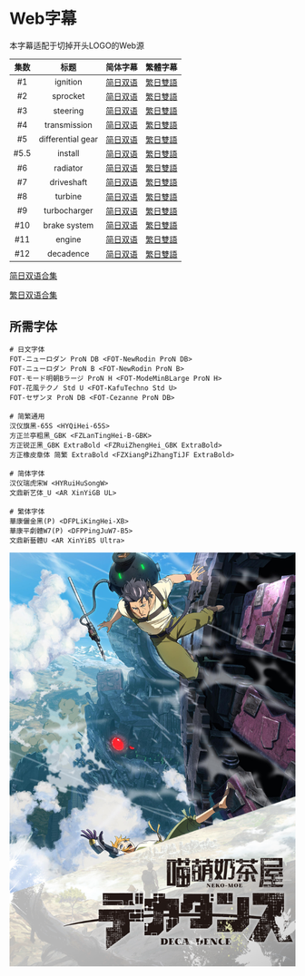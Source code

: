 # Web字幕

本字幕适配于切掉开头LOGO的Web源

集数 | 标题 | 简体字幕 | 繁體字幕
:-: | :-: | :-: | :-:
#1 | ignition | [简日双语][01S] | [繁日雙語][01T]
#2 | sprocket | [简日双语][02S] | [繁日雙語][02T]
#3 | steering | [简日双语][03S] | [繁日雙語][03T]
#4 | transmission | [简日双语][04S] | [繁日雙語][04T]
#5 | differential gear | [简日双语][05S] | [繁日雙語][05T]
#5.5 | install | [简日双语][05.5S] | [繁日雙語][05.5T]
#6 | radiator | [简日双语][06S] | [繁日雙語][06T]
#7 | driveshaft | [简日双语][07S] | [繁日雙語][07T]
#8 | turbine | [简日双语][08S] | [繁日雙語][08T]
#9 | turbocharger | [简日双语][09S] | [繁日雙語][09T]
#10 | brake system | [简日双语][10S] | [繁日雙語][10T]
#11 | engine | [简日双语][11S] | [繁日雙語][11T]
#12 | decadence | [简日双语][12S] | [繁日雙語][12T]

[简日双语合集](https://github.com/Nekomoekissaten-SUB/Nekomoekissaten-MIR-Subs/raw/master/DECA-DENCE/DECA-DENCE_Web_JPSC.7z)

[繁日双语合集](https://github.com/Nekomoekissaten-SUB/Nekomoekissaten-MIR-Subs/raw/master/DECA-DENCE/DECA-DENCE_Web_JPTC.7z)

## 所需字体

```
# 日文字体
FOT-ニューロダン ProN DB <FOT-NewRodin ProN DB>
FOT-ニューロダン ProN B <FOT-NewRodin ProN B>
FOT-モード明朝Bラージ ProN H <FOT-ModeMinBLarge ProN H>
FOT-花風テクノ Std U <FOT-KafuTechno Std U>
FOT-セザンヌ ProN DB <FOT-Cezanne ProN DB>

# 简繁通用
汉仪旗黑-65S <HYQiHei-65S>
方正兰亭粗黑_GBK <FZLanTingHei-B-GBK>
方正锐正黑_GBK ExtraBold <FZRuiZhengHei_GBK ExtraBold> 
方正橡皮章体 简繁 ExtraBold <FZXiangPiZhangTiJF ExtraBold> 

# 简体字体
汉仪瑞虎宋W <HYRuiHuSongW>
文鼎新艺体_U <AR XinYiGB UL>

# 繁体字体
華康儷金黑(P) <DFPLiKingHei-XB>
華康平劇體W7(P) <DFPPingJuW7-B5>
文鼎新藝體U <AR XinYiB5 Ultra>
```


[01S]: https://raw.githubusercontent.com/Nekomoekissaten-SUB/Nekomoekissaten-MIR-Subs/master/DECA-DENCE/Web/%5BNekomoe%20kissaten%5D%20DECA-DENCE%2001%20%5BWebRip%5D.JPSC.ass  '#1 JPSC'
[01T]: https://raw.githubusercontent.com/Nekomoekissaten-SUB/Nekomoekissaten-MIR-Subs/master/DECA-DENCE/Web/%5BNekomoe%20kissaten%5D%20DECA-DENCE%2001%20%5BWebRip%5D.JPTC.ass  '#1 JPTC'
[02S]: https://raw.githubusercontent.com/Nekomoekissaten-SUB/Nekomoekissaten-MIR-Subs/master/DECA-DENCE/Web/%5BNekomoe%20kissaten%5D%20DECA-DENCE%2002%20%5BWebRip%5D.JPSC.ass  '#2 JPSC'
[02T]: https://raw.githubusercontent.com/Nekomoekissaten-SUB/Nekomoekissaten-MIR-Subs/master/DECA-DENCE/Web/%5BNekomoe%20kissaten%5D%20DECA-DENCE%2002%20%5BWebRip%5D.JPTC.ass  '#2 JPTC'
[03S]: https://raw.githubusercontent.com/Nekomoekissaten-SUB/Nekomoekissaten-MIR-Subs/master/DECA-DENCE/Web/%5BNekomoe%20kissaten%5D%20DECA-DENCE%2003%20%5BWebRip%5D.JPSC.ass  '#3 JPSC'
[03T]: https://raw.githubusercontent.com/Nekomoekissaten-SUB/Nekomoekissaten-MIR-Subs/master/DECA-DENCE/Web/%5BNekomoe%20kissaten%5D%20DECA-DENCE%2003%20%5BWebRip%5D.JPTC.ass  '#3 JPTC'
[04S]: https://raw.githubusercontent.com/Nekomoekissaten-SUB/Nekomoekissaten-MIR-Subs/master/DECA-DENCE/Web/%5BNekomoe%20kissaten%5D%20DECA-DENCE%2004%20%5BWebRip%5D.JPSC.ass  '#4 JPSC'
[04T]: https://raw.githubusercontent.com/Nekomoekissaten-SUB/Nekomoekissaten-MIR-Subs/master/DECA-DENCE/Web/%5BNekomoe%20kissaten%5D%20DECA-DENCE%2004%20%5BWebRip%5D.JPTC.ass  '#4 JPTC'
[05S]: https://raw.githubusercontent.com/Nekomoekissaten-SUB/Nekomoekissaten-MIR-Subs/master/DECA-DENCE/Web/%5BNekomoe%20kissaten%5D%20DECA-DENCE%2005%20%5BWebRip%5D.JPSC.ass  '#5 JPSC'
[05T]: https://raw.githubusercontent.com/Nekomoekissaten-SUB/Nekomoekissaten-MIR-Subs/master/DECA-DENCE/Web/%5BNekomoe%20kissaten%5D%20DECA-DENCE%2005%20%5BWebRip%5D.JPTC.ass  '#5 JPTC'
[05.5S]: https://raw.githubusercontent.com/Nekomoekissaten-SUB/Nekomoekissaten-MIR-Subs/master/DECA-DENCE/Web/%5BNekomoe%20kissaten%5D%20DECA-DENCE%2005.5%20%5BWebRip%5D.JPSC.ass  '#5.5 JPSC'
[05.5T]: https://raw.githubusercontent.com/Nekomoekissaten-SUB/Nekomoekissaten-MIR-Subs/master/DECA-DENCE/Web/%5BNekomoe%20kissaten%5D%20DECA-DENCE%2005.5%20%5BWebRip%5D.JPTC.ass  '#5.5 JPTC'
[06S]: https://raw.githubusercontent.com/Nekomoekissaten-SUB/Nekomoekissaten-MIR-Subs/master/DECA-DENCE/Web/%5BNekomoe%20kissaten%5D%20DECA-DENCE%2006%20%5BWebRip%5D.JPSC.ass  '#6 JPSC'
[06T]: https://raw.githubusercontent.com/Nekomoekissaten-SUB/Nekomoekissaten-MIR-Subs/master/DECA-DENCE/Web/%5BNekomoe%20kissaten%5D%20DECA-DENCE%2006%20%5BWebRip%5D.JPTC.ass  '#6 JPTC'
[07S]: https://raw.githubusercontent.com/Nekomoekissaten-SUB/Nekomoekissaten-MIR-Subs/master/DECA-DENCE/Web/%5BNekomoe%20kissaten%5D%20DECA-DENCE%2007%20%5BWebRip%5D.JPSC.ass  '#7 JPSC'
[07T]: https://raw.githubusercontent.com/Nekomoekissaten-SUB/Nekomoekissaten-MIR-Subs/master/DECA-DENCE/Web/%5BNekomoe%20kissaten%5D%20DECA-DENCE%2007%20%5BWebRip%5D.JPTC.ass  '#7 JPTC'
[08S]: https://raw.githubusercontent.com/Nekomoekissaten-SUB/Nekomoekissaten-MIR-Subs/master/DECA-DENCE/Web/%5BNekomoe%20kissaten%5D%20DECA-DENCE%2008%20%5BWebRip%5D.JPSC.ass  '#8 JPSC'
[08T]: https://raw.githubusercontent.com/Nekomoekissaten-SUB/Nekomoekissaten-MIR-Subs/master/DECA-DENCE/Web/%5BNekomoe%20kissaten%5D%20DECA-DENCE%2008%20%5BWebRip%5D.JPTC.ass  '#8 JPTC'
[09S]: https://raw.githubusercontent.com/Nekomoekissaten-SUB/Nekomoekissaten-MIR-Subs/master/DECA-DENCE/Web/%5BNekomoe%20kissaten%5D%20DECA-DENCE%2009%20%5BWebRip%5D.JPSC.ass  '#9 JPSC'
[09T]: https://raw.githubusercontent.com/Nekomoekissaten-SUB/Nekomoekissaten-MIR-Subs/master/DECA-DENCE/Web/%5BNekomoe%20kissaten%5D%20DECA-DENCE%2009%20%5BWebRip%5D.JPTC.ass  '#9 JPSC'
[10S]: https://raw.githubusercontent.com/Nekomoekissaten-SUB/Nekomoekissaten-MIR-Subs/master/DECA-DENCE/Web/%5BNekomoe%20kissaten%5D%20DECA-DENCE%2010%20%5BWebRip%5D.JPSC.ass  '#10 JPSC'
[10T]: https://raw.githubusercontent.com/Nekomoekissaten-SUB/Nekomoekissaten-MIR-Subs/master/DECA-DENCE/Web/%5BNekomoe%20kissaten%5D%20DECA-DENCE%2010%20%5BWebRip%5D.JPTC.ass  '#10 JPTC'
[11S]: https://raw.githubusercontent.com/Nekomoekissaten-SUB/Nekomoekissaten-MIR-Subs/master/DECA-DENCE/Web/%5BNekomoe%20kissaten%5D%20DECA-DENCE%2011%20%5BWebRip%5D.JPSC.ass  '#11 JPSC'
[11T]: https://raw.githubusercontent.com/Nekomoekissaten-SUB/Nekomoekissaten-MIR-Subs/master/DECA-DENCE/Web/%5BNekomoe%20kissaten%5D%20DECA-DENCE%2011%20%5BWebRip%5D.JPTC.ass  '#11 JPTC'
[12S]: https://raw.githubusercontent.com/Nekomoekissaten-SUB/Nekomoekissaten-MIR-Subs/master/DECA-DENCE/Web/%5BNekomoe%20kissaten%5D%20DECA-DENCE%2012%20%5BWebRip%5D.JPSC.ass  '#12 JPSC'
[12T]: https://raw.githubusercontent.com/Nekomoekissaten-SUB/Nekomoekissaten-MIR-Subs/master/DECA-DENCE/Web/%5BNekomoe%20kissaten%5D%20DECA-DENCE%2012%20%5BWebRip%5D.JPTC.ass  '#12 JPTC'

![](poster.png)